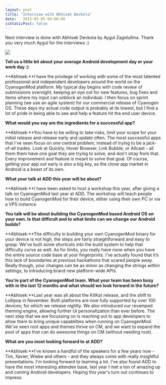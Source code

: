 ```yaml
---
layout: post
title: "Interview with Abhisek Devkota"
date:   2015-05-05 09:00:00
isStaticPost: false
---
```

Next interview is done with Abhisek Devkota by Aygul Zagidullina. Thank you very much Aygul for the interviews :)

<img class="img-responsive" src="{{ site.baseurl_root }}/img/people/abhisek-devkota.png" style="max-width: 300px"/>

**Tell us a little bit about your average Android development day or your work day :)**

**Abhisek:**I have the privilege of working with some of the most talented professional and independent developers around the world on the CyanogenMod platform. My typical day begins with code review of submissions overnight, keeping an eye out for new features, bug fixes and items where my input can unblock an individual. I then focus on sprint planning (we use an agile system) for our commercial release of Cyanogen OS. These days my actual code output is probably at its lowest, but I find a lot of pride in being able to see and help a feature hit the end user device.

**What would you say are the ingredients for a successful app?**

**Abhisek:**You have to be willing to take risks, limit your scope for your initial release and release early and update often.
The most successful apps that I've seen focus on one central problem, instead of trying to be a jack-of-all trades. Look at Quickly, Hover Browser, Link Bubble, or Allcast - all them them have one goal they are trying to solve, and don't stray from that. Every improvement and feature is meant to solve that goal. Of course, getting your app out early is also a big key, as the clone app market in Android is a beast of its own.

**What your talk at ADD this year will be about?**

**Abhisek:**I have been asked to host a workshop this year, after giving a talk on CyanogenMod last year at ADD. The workshop will teach people how to build CyanogenMod for their device, either using their own PC or via a VPS instance.

**You talk will be about building the CyanogenMod based Android OS on your own. Is that difficult and to what limits can we change our Android builds?**

**Abhisek:**The difficulty in building your own CyanogenMod binary for your device is not high, the steps are fairly straightforward and easy to grasp. We've built some shortcuts into the build system to help that difficulty curve as well.
As for limits, you really have none when you have the entire source code base at your fingerprints. I've actually found that it’s this lack of boundaries at previous hackathons that scared people away. Really though, your changes can be as minor as changing the strings within settings, to introducing brand new platform-wide APIs.

**You’re part of the CyanogenMod team. What your team has been busy with in the last 12 months and what should we look forward in the future?**

**Abhisek:**Last year was all about the KitKat release, and the shift to Lollipop in November. Both platforms are now fully supported by over 100 devices; for which we release nightly. We also introduced our revamped theming engine, allowing further UI personalization than ever before.
The next step that we are focussing on is reaching out to app developers to allow them to bring unique capabilities when running on CyanogenMod. We've seen root apps and themes thrive on CM, and we want to expand the pool of apps that can do awesome things on CM (without needing root).

**What are you most looking forward to at ADD?**

**Abhisek:**I've known a handful of the speakers for a few years now - Tim, Xavier, Wiebe and others - and they always come with really insightful presentations. I'm looking forward to learning a lot.
I've also found ADD to have the most interesting attendee base, last year I met a ton of amazing up and coming Android developers. Hoping this year's turn out continues to impress.